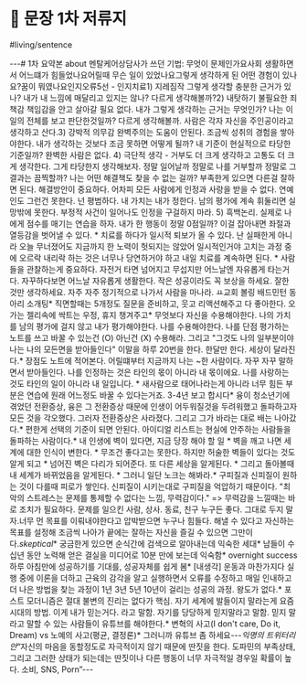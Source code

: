 # 🍏 문장 1차 저류지

#living/sentence 

---# 1차 요약본 about 멘탈케어상담사가 쓰던 기법: 무엇이 문제인가요사회 생활하면서 어느떄가 힘들었나요어릴때 무슨 일이 있었나요그렇게 생각하게 된 어떤 경험이 있나요?꿈이 뭐였나요인지오류5선 - 인지치료1) 지레짐작 그렇게 생각할 충분한 근거가 있나? 내가 내 느낌에 매달리고 있지는 않나? 다르게 생각해볼까?2) 내탓하기 불필요한 죄책감 책임감을 안고 살아갈 필요 없다. 내가 그렇게 생각하는 근거는 무엇인가? 나는 이일의 전체를 보고 판단한것일까? 다르게 생각해볼까. 사람은 각자 자신을 주인공이라고 생각하고 산다.3) 강박적 의무감 완벽주의는 도움이 안된다. 조금씩 성취의 경험을 쌓아야한다. 내가 생각하는 것보다 조금 못하면 어떻게 될까? 내 기준이 현실적으로 타당한 기준일까? 완벽한 사람은 없다. 4) 극단적 생각 - 거부도 더 크게 생각하고 고통도 더 크게 생각한다. 그게 타당한지 생각해보자. 정말 일어날까 정말로 나를 거부할까 정말로 그 결과는 끔찍할까? 나는 어떤 해결책도 찾을 수 없는 걸까? 부족한게 있으면 다른걸 잘하면 된다. 해결방안이 중요하다. 어차피 모든 사람에게 인정과 사랑을 받을 수 없다. 연예인도 그런건 못한다. 넌 평범하다. 내 가치는 내가 정한다. 남의 평가에 계속 휘둘리면 실망밖에 못한다. 부정적 사건이 일어나도 인정을 구걸하지 마라. 5) 흑백논리. 실제로 나에게 점수를 매기는 연습을 하자. 내가 한 행동이 정말 0점일까? 이걸 잡아내면 좌절과 열등감을 벗어낼 수 있다. * 치료를 하다가 일시적 퇴보가 올 수 있다. 난 실패한게 아니라 오늘 무너졌어도 지금까지 한 노력이 헛되지는 않았어 일시적인거야 고치는 과정 중에 오르락 내리락 하는 것은 너무나 당연하거야 하고 내일 치료를 계속하면 된다. * 사람들을 관찰하는게 중요하다. 자전거 타면 넘어지고 무섭지만 어느날엔 자유롭게 타는거다. 자꾸하다보면 어느날 자유롭게 생활한다. 작은 성공이라도 꼭 보상을 하세요. 잘한 것만 생각하세요. 자주 자주 정기적으로 나가서 사람을 마나라. ㅛ교회 볼링 배드민턴 동아리 소개팅* 직면할때는 5개정도 질문을 준비하고, 웃고 리액션해주고 다 좋아한다. 오가는 젤리속에 싹트는 우정, 휴지 챙겨주고* 무엇보다 자신을 수용해야한다. 나의 가치를 남의 평가에 걸지 않고 내가 평가해야한다.  나를 수용해야한다. 나를 단점 평가하는 노트를 쓰고 바꿀 수 있는건 (O) 아닌건 (X) 수용해라.  그리고 "그것도 나의 일부분이야 나는 나의 모든면을 받아들인다" 이말을 하루 20번을 한다. 한달만 한다. 세상이 달라진다.* 장점도 노트에 적어본다. 어릴떄부터 지금까지 나는 ~한 사람이다. 자꾸 자꾸 말하면서 받아들인다. 나를 인정하는 것은 타인의 몫이 아니라 내 몫이에요. 나를 사랑하는 것도 타인의 일이 아니라 내 일입니다. * 새사람으로 태어나라는게 아니라 너무 힘든 부분은 연습에 원래 어느정도 바꿀 수 있다는거죠. 3-4년 보고 합시다* 융이 청소년기에 겪었던 전환증상, 융은 그 전환증상 때문에 인생이 어두워질것을 두려워했고 돌파하고자 모든 것을 각오했다. 그러자 전환증상은 사라졌다. 그리고 그가 바라는 대로 배는 나아갔다.* 편한게 선택의 기준이 되면 안된다. 아이디얼 리스트는 현실에 안주하는 사람들을 돌파하는 사람이다.* 내 인생에 벽이 있다면, 지금 당장 해야 할 일	* 벽을 깨고 나면 세계에 대한 인식이 변한다.	* 무조건 좋다고는 못한다. 하지만 허술한 벽들이 있다는 것도 알게 되고 	* 넘어진 벽은 다리가 되어준다. 또 다른 세상을 알게된다.	* 그리고 돌아볼때 내 세계가 바뀌었음을 알게된다.	* 그러니 일단 노크는 해봐라.* 구피질과 신피질이 원하는 것이 다를때 피로가 쌓인다.  신피질이 시키는대로 구피질을 억압하기 때문이다. "최악의 스트레스는 문제를 통제할 수 없다는 느낌, 무력감이다." => 무력감을 느낄때는 바로 조치가 필요하다. 문제를 일으킨 사람, 상사. 동료, 친구 누구든 좋다. 그대로 두지 말자.너무 먼 목표를 이뤄내야한다고 압박받으면 누구나 힘들다.   해낼 수 있다고 자신하는 목표를 설정해 조금씩 나아가 끝에는 잘하는 자신을 즐길 수 있으면 그만이다.*skeptical** 궁금한게 있으면 순식간에 검색으로 알아내는데 익숙한 세대* 남들이 수십년 동안 노력해 얻은 결실을 미디어로 10분 만에 보는데 익숙함* overnight success 하루 아침만에 성공하기를 기대를, 성공자체를 쉽게 봄* [내생각] 운동과 마찬가지다 실행 중에 이론을 더하고 근육의 감각을 알고 실행하면서 오류를 수정하고 매일 인내하고 더 나은 방법을 찾는 과정이 1년 3년 5년 10년이 걸리는 성공의 과정. 왕도가 없다.* 포스트 모더니즘은 절대 불변의 진리는 없다가 핵심. 자기 세계에 발들이지 말라는게 요즘 시대의 방법. 이게 내가 믿는거다. 라고 말함. 자기를 당당하게 믿지말라고 말함. 믿지 말라고 말할 수 있는 사람들이 유튜브를 해야한다.* 변혁의 사고(I don't care, Do it,  Dream) vs 노예의 사고(평균, 결정론)* 그러니까 유튜브 좀 하세요---*익명의 트위터리안*“자신의 마음을 동할정도로 자극적이지 않기 때문에 딴짓을 한다. 도파민의 부족상태, 그리고 그러한 상태가 되는데는 딴짓이나 다른 행동이 너무 자극적일 경우일 확률이 높다. 소비, SNS, Porn”---